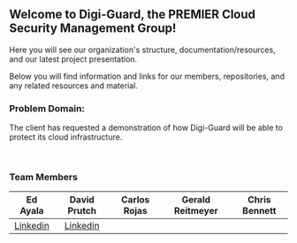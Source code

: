 ## Welcome to Digi-Guard, the PREMIER Cloud Security Management Group!

Here you will see our organization's structure, documentation/resources, and our latest project presentation. 

Below you will find information and links for our members, repositories, and any related resources and material. 

### Problem Domain:

The client has requested a demonstration of how Digi-Guard will be able to protect its cloud infrastructure.  

<BR>

### Team Members
| Ed Ayala | David Prutch | Carlos Rojas | Gerald Reitmeyer | Chris Bennett |
|:----------------------:|:-----------------------:|:----------------------:|:----------------------:|:----------------------:|
| [Linkedin](https://www.linkedin.com/in/eddie-ayala3/) | [Linkedin](https://www.linkedin.com/in/carlos-rojass/)
